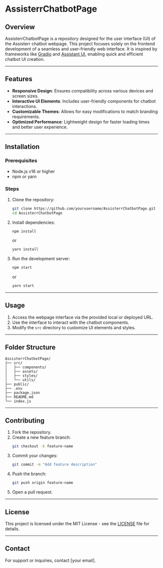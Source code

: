 # AssisterrChatbotPage

## Overview
AssisterrChatbotPage is a repository designed for the user interface (UI) of the Assisterr chatbot webpage. This project focuses solely on the frontend development of a seamless and user-friendly web interface. It is inspired by frameworks like [Gradio](https://www.gradio.app/guides/creating-a-chatbot-fast) and [Assistant UI](https://www.assistant-ui.com/), enabling quick and efficient chatbot UI creation.

---

## Features
- **Responsive Design**: Ensures compatibility across various devices and screen sizes.
- **Interactive UI Elements**: Includes user-friendly components for chatbot interactions.
- **Customizable Themes**: Allows for easy modifications to match branding requirements.
- **Optimized Performance**: Lightweight design for faster loading times and better user experience.

---

## Installation

### Prerequisites
- Node.js v16 or higher
- npm or yarn

### Steps
1. Clone the repository:
   ```bash
   git clone https://github.com/yourusername/AssisterrChatbotPage.git
   cd AssisterrChatbotPage
   ```
2. Install dependencies:
   ```bash
   npm install
   ```
   or
   ```bash
   yarn install
   ```
3. Run the development server:
   ```bash
   npm start
   ```
   or
   ```bash
   yarn start
   ```

---

## Usage
1. Access the webpage interface via the provided local or deployed URL.
2. Use the interface to interact with the chatbot components.
3. Modify the `src` directory to customize UI elements and styles.

---

## Folder Structure
```
AssisterrChatbotPage/
├── src/
│   ├── components/
│   ├── assets/
│   ├── styles/
│   └── utils/
├── public/
├── .env
├── package.json
├── README.md
└── index.js
```

---

## Contributing
1. Fork the repository.
2. Create a new feature branch:
   ```bash
   git checkout -b feature-name
   ```
3. Commit your changes:
   ```bash
   git commit -m "Add feature description"
   ```
4. Push the branch:
   ```bash
   git push origin feature-name
   ```
5. Open a pull request.

---

## License
This project is licensed under the MIT License - see the [LICENSE](LICENSE) file for details.

---

## Contact
For support or inquiries, contact [your email].
